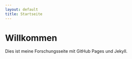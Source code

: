 ```yaml
---
layout: default
title: Startseite
---
```


# Willkommen
Dies ist meine Forschungsseite mit GitHub Pages und Jekyll.
